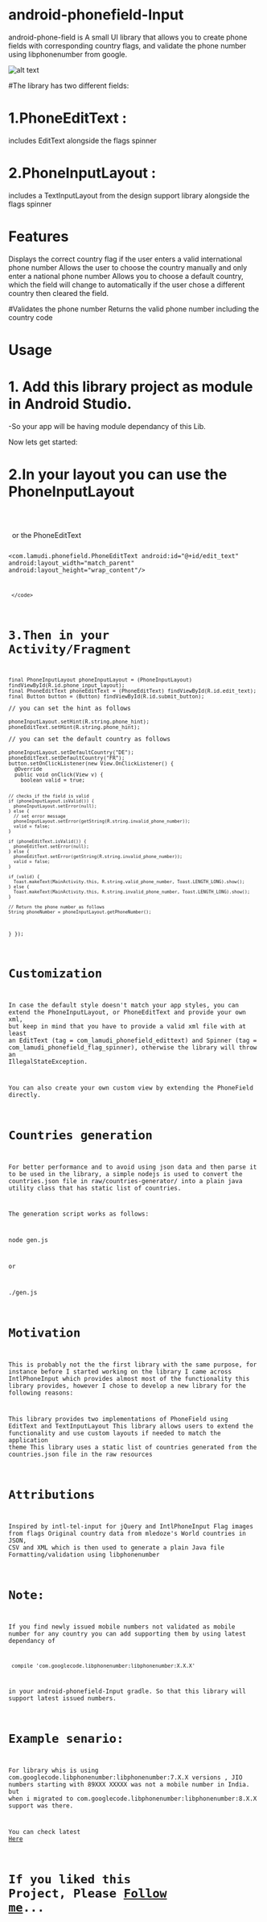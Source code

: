 # android-phonefield-Input

android-phone-field is A small UI library that allows you to create phone fields with corresponding country flags, and validate the phone number using libphonenumber from google.


<img src="https://raw.githubusercontent.com/lamudi-gmbh/android-phone-field/master/raw/phone-field.gif" alt="alt text" title="Sample App" style="max-width:100%;">

#The library has two different fields:

# 1.PhoneEditText : 
includes EditText alongside the flags spinner

# 2.PhoneInputLayout : 
includes a TextInputLayout from the design support library alongside the flags spinner

# Features

Displays the correct country flag if the user enters a valid international phone number
Allows the user to choose the country manually and only enter a national phone number
Allows you to choose a default country, which the field will change to automatically if the user chose a different country then cleared the field.

#Validates the phone number
Returns the valid phone number including the country code


# Usage

# 1. Add this library project as module in Android Studio.
-So your app will be having module dependancy of this Lib.

Now lets get started:

# 2.In your layout you can use the PhoneInputLayout
<code>
<com.lamudi.phonefield.PhoneInputLayout
     android:id="@+id/phone_input_layout"
     android:layout_width="match_parent"
     android:layout_height="wrap_content"/>
     
 </code>    
or the PhoneEditText

<code>

 <com.lamudi.phonefield.PhoneEditText
     android:id="@+id/edit_text"
     android:layout_width="match_parent"
     android:layout_height="wrap_content"/>
     
     </code>
# 3.Then in your Activity/Fragment

<code>
final PhoneInputLayout phoneInputLayout = (PhoneInputLayout) findViewById(R.id.phone_input_layout);
final PhoneEditText phoneEditText = (PhoneEditText) findViewById(R.id.edit_text);
final Button button = (Button) findViewById(R.id.submit_button);
 </code>
// you can set the hint as follows
 <code>
phoneInputLayout.setHint(R.string.phone_hint);
phoneEditText.setHint(R.string.phone_hint);
 </code>
// you can set the default country as follows
 <code>
phoneInputLayout.setDefaultCountry("DE");
phoneEditText.setDefaultCountry("FR");
button.setOnClickListener(new View.OnClickListener() {
  @Override
  public void onClick(View v) {
    boolean valid = true;
    
    // checks if the field is valid 
    if (phoneInputLayout.isValid()) {
      phoneInputLayout.setError(null);
    } else {
      // set error message
      phoneInputLayout.setError(getString(R.string.invalid_phone_number));
      valid = false;
    }

    if (phoneEditText.isValid()) {
      phoneEditText.setError(null);
    } else {
      phoneEditText.setError(getString(R.string.invalid_phone_number));
      valid = false;
    }

    if (valid) {
      Toast.makeText(MainActivity.this, R.string.valid_phone_number, Toast.LENGTH_LONG).show();
    } else {
      Toast.makeText(MainActivity.this, R.string.invalid_phone_number, Toast.LENGTH_LONG).show();
    }
    
    // Return the phone number as follows
    String phoneNumber = phoneInputLayout.getPhoneNumber();
  }
});
</code>
 
# Customization

In case the default style doesn't match your app styles, you can extend the PhoneInputLayout, or PhoneEditText and provide your own xml, but keep in mind that you have to provide a valid xml file with at least an EditText (tag = com_lamudi_phonefield_edittext) and Spinner (tag = com_lamudi_phonefield_flag_spinner), otherwise the library will throw an IllegalStateException.

You can also create your own custom view by extending the PhoneField directly.

# Countries generation

For better performance and to avoid using json data and then parse it to be used in the library, a simple nodejs is used to convert the countries.json file in raw/countries-generator/ into a plain java utility class that has static list of countries.

The generation script works as follows:

node gen.js

or

./gen.js

# Motivation

This is probably not the the first library with the same purpose, for instance before I started working on the library I came across IntlPhoneInput which provides almost most of the functionality this library provides, however I chose to develop a new library for the following reasons:

This library provides two implementations of PhoneField using EditText and TextInputLayout
This library allows users to extend the functionality and use custom layouts if needed to match the application theme
This library uses a static list of countries generated from the countries.json file in the raw resources

# Attributions

Inspired by intl-tel-input for jQuery and IntlPhoneInput
Flag images from flags
Original country data from mledoze's World countries in JSON, CSV and XML which is then used to generate a plain Java file
Formatting/validation using libphonenumber

# Note:
If you find newly issued mobile numbers not validated as mobile number for any country you can add supporting them by using latest dependancy of 

<code> compile 'com.googlecode.libphonenumber:libphonenumber:X.X.X'  </code>


in your android-phonefield-Input gradle.
So that this library will support latest issued numbers.

# Example senario:

For library whis is using com.googlecode.libphonenumber:libphonenumber:7.X.X  versions ,
JIO numbers starting with 89XXX XXXXX was not a mobile number in India.
but when i migrated to com.googlecode.libphonenumber:libphonenumber:8.X.X  support was there.

You can check latest <a href="https://github.com/googlei18n/libphonenumber">Here</a>

# If you liked this Project, Please <a href="https://rasheedk.github.io">Follow me</a>...

